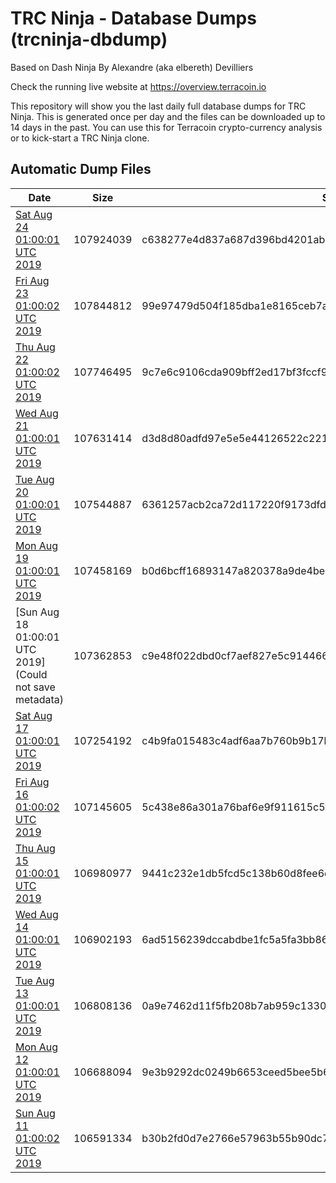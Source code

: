 # TRC Ninja - Database Dumps (trcninja-dbdump)
Based on Dash Ninja By Alexandre (aka elbereth) Devilliers

Check the running live website at https://overview.terracoin.io

This repository will show you the last daily full database dumps for TRC Ninja. This is generated once per day and the files can be downloaded up to 14 days in the past.
You can use this for Terracoin crypto-currency analysis or to kick-start a TRC Ninja clone.


## Automatic Dump Files
| Date | Size | SHA256 |
|--|--|--|
| [Sat Aug 24 01:00:01 UTC 2019](https://transfer.sh/4o8hK/trcninja-dbdump-20190824010001.tar.bz2) | 107924039 | c638277e4d837a687d396bd4201ab4e7e1633631af71b6dd510e7d06c301a65e | 
| [Fri Aug 23 01:00:02 UTC 2019](https://transfer.sh/g9Oan/trcninja-dbdump-20190823010002.tar.bz2) | 107844812 | 99e97479d504f185dba1e8165ceb7a8b3543a9be9e3226c259287145c7b9de0f | 
| [Thu Aug 22 01:00:02 UTC 2019]() | 107746495 | 9c7e6c9106cda909bff2ed17bf3fccf9422bfbb175feba3abfb487a63eaeb20e | 
| [Wed Aug 21 01:00:01 UTC 2019]() | 107631414 | d3d8d80adfd97e5e5e44126522c221d2b67e73c7f7326e1f7ebe9b85c0c3a2ad | 
| [Tue Aug 20 01:00:01 UTC 2019](https://transfer.sh/fspWX/trcninja-dbdump-20190820010001.tar.bz2) | 107544887 | 6361257acb2ca72d117220f9173dfd1afd6897cbe6f78cc5e2f8b0ad8b97b82c | 
| [Mon Aug 19 01:00:01 UTC 2019](https://transfer.sh/d7OJS/trcninja-dbdump-20190819010001.tar.bz2) | 107458169 | b0d6bcff16893147a820378a9de4be11ddab0ddc5b4717f641328938379b25e5 | 
| [Sun Aug 18 01:00:01 UTC 2019](Could not save metadata) | 107362853 | c9e48f022dbd0cf7aef827e5c91446647e2cf3d3325fe8022c100a89c4395c87 | 
| [Sat Aug 17 01:00:01 UTC 2019]() | 107254192 | c4b9fa015483c4adf6aa7b760b9b17b881a6bbd36f2c31ba64bd0647c3e5f671 | 
| [Fri Aug 16 01:00:02 UTC 2019]() | 107145605 | 5c438e86a301a76baf6e9f911615c5fd70fa5abd7946452e439e9226f22d1976 | 
| [Thu Aug 15 01:00:01 UTC 2019]() | 106980977 | 9441c232e1db5fcd5c138b60d8fee6da8b913b58fb15bdc2b7688f55284872ce | 
| [Wed Aug 14 01:00:01 UTC 2019]() | 106902193 | 6ad5156239dccabdbe1fc5a5fa3bb863bccb8ebc58c2fc6040f481c97980898a | 
| [Tue Aug 13 01:00:01 UTC 2019](https://transfer.sh/nfDuc/trcninja-dbdump-20190813010001.tar.bz2) | 106808136 | 0a9e7462d11f5fb208b7ab959c13308ce51f49068d89b8cbaead81b53cc094fc | 
| [Mon Aug 12 01:00:01 UTC 2019]() | 106688094 | 9e3b9292dc0249b6653ceed5bee5b60ddba22e3fb6f1acfff242b590a855b63b | 
| [Sun Aug 11 01:00:02 UTC 2019]() | 106591334 | b30b2fd0d7e2766e57963b55b90dc759326802b2a76dc6c3a73ead1868186101 | 
